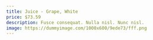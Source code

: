 ```yaml
---
title: Juice - Grape, White
price: $73.59
description: Fusce consequat. Nulla nisl. Nunc nisl.
image: https://dummyimage.com/1000x600/9ede73/fff.png
---
```

